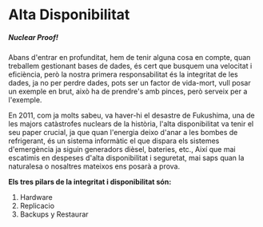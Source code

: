 <h1>Alta Disponibilitat</h1>
<h5><em>Nuclear Proof!</em></h5>

<p>Abans d'entrar en profunditat, hem de tenir alguna cosa en compte, quan treballem gestionant bases de dades, és cert que busquem una velocitat i eficiència, però la nostra primera responsabilitat és la integritat de les dades, ja no per perdre dades, pots ser un factor de vida-mort, vull posar un exemple en brut, això ha de prendre's amb pinces, però serveix per a l'exemple.

En 2011, com ja molts sabeu, va haver-hi el desastre de Fukushima, una de les majors catàstrofes nuclears de la història, l'alta disponibilitat va tenir el seu paper crucial, ja que quan l'energia deixo d'anar a les bombes de refrigerant, és un sistema informàtic el que dispara els sistemes d'emergència ja siguin generadors dièsel, bateries, etc., 
Així que mai escatimis en despeses d'alta disponibilitat i seguretat, mai saps quan la naturalesa o nosaltres mateixos ens posarà a prova.<p>

<p><b>Els tres pilars de la integritat i disponibilitat són:</b><p>
<ol>
    <li>Hardware</li>
    <li>Replicacio</li>
    <li>Backups y Restaurar</li>
</ol>

